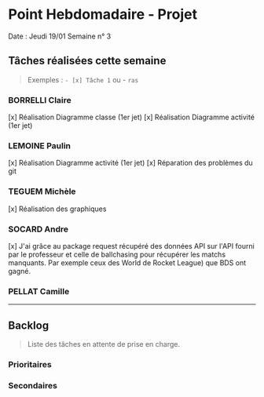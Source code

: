 # Point Hebdomadaire - Projet

Date : Jeudi 19/01
Semaine n° 3

## Tâches réalisées cette semaine

> Exemples : `- [x] Tâche 1` ou - `ras`

### BORRELLI Claire
[x] Réalisation Diagramme classe (1er jet)
[x] Réalisation Diagramme activité (1er jet)

### LEMOINE Paulin
[x] Réalisation Diagramme activité (1er jet)
[x] Réparation des problèmes du git

### TEGUEM Michèle
[x] Réalisation des graphiques

### SOCARD Andre
[x] J'ai grâce au package request récupéré des données API sur l'API fourni par le professeur et celle
de ballchasing pour récupérer les matchs manquants. Par exemple ceux des World de Rocket League) que BDS
ont gagné.

### PELLAT Camille

---

## Backlog

> Liste des tâches en attente de prise en charge.

### Prioritaires

### Secondaires
